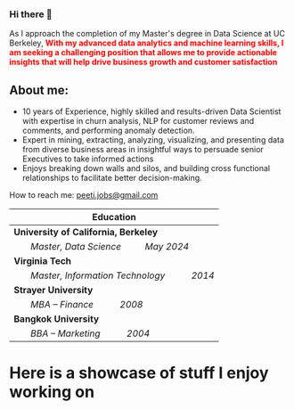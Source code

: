 ### Hi there 👋

<p>As I approach the completion of my Master's degree in Data Science at UC Berkeley, <b style="color:red;">With my advanced data analytics and machine learning skills, I am seeking a challenging position that allows me to provide actionable insights that will help drive business growth and customer satisfaction</b></p>

<html>
<h2>About me:</h2>
<ul>
<li>10 years of Experience, highly skilled and results-driven Data Scientist with expertise in churn analysis, NLP for customer reviews and comments, and performing anomaly detection.</li>
<li>Expert in mining, extracting, analyzing, visualizing, and presenting data from diverse business areas in insightful ways to persuade senior Executives to take informed actions </li>
<li>Enjoys breaking down walls and silos, and building cross functional relationships to facilitate better decision-making.</li> 
</ul>

<p>How to reach me: <a href="url">peeti.jobs@gmail.com</a></p>
</html>

| **Education** |
|--- |
| **University of California, Berkeley** |
|&nbsp;&nbsp;&nbsp;&nbsp;&nbsp;&nbsp; <i>Master, Data Science  &nbsp;&nbsp;&nbsp;&nbsp;&nbsp;&nbsp;&nbsp;&nbsp;&nbsp;May 2024</i> |                                 
| **Virginia Tech** |
|&nbsp;&nbsp;&nbsp;&nbsp;&nbsp;&nbsp; <i>Master, Information Technology  &nbsp;&nbsp;&nbsp;&nbsp;&nbsp;&nbsp;&nbsp;&nbsp;&nbsp;	2014</i> |
| **Strayer University** |
|&nbsp;&nbsp;&nbsp;&nbsp;&nbsp;&nbsp; <i>MBA – Finance	&nbsp;&nbsp;&nbsp;&nbsp;&nbsp;&nbsp;&nbsp;&nbsp;&nbsp;	2008</i> |
| **Bangkok University** |
|&nbsp;&nbsp;&nbsp;&nbsp;&nbsp;&nbsp; <i>BBA – Marketing		&nbsp;&nbsp;&nbsp;&nbsp;&nbsp;&nbsp;&nbsp;&nbsp;&nbsp;	2004</i> |




<h1>Here is a showcase of stuff I enjoy working on</h1>
<!--
**peeti-sriwongsanguan/peeti-sriwongsanguan** is a ✨ _special_ ✨ repository because its `README.md` (this file) appears on your GitHub profile.

Here are some ideas to get you started:

- 🔭 I’m currently working on ...
- 🌱 I’m currently learning ...
- 👯 I’m looking to collaborate on ...
- 🤔 I’m looking for help with ...
- 💬 Ask me about ...
- 📫 How to reach me: ...
- 😄 Pronouns: ...
- ⚡ Fun fact: ...
-->
